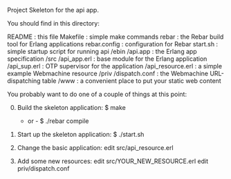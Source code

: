 Project Skeleton for the api app.

You should find in this directory:

README : this file
Makefile : simple make commands
rebar : the Rebar build tool for Erlang applications
rebar.config : configuration for Rebar
start.sh : simple startup script for running api
/ebin
  /api.app : the Erlang app specification
/src
  /api_app.erl : base module for the Erlang application
  /api_sup.erl : OTP supervisor for the application
  /api_resource.erl : a simple example Webmachine resource
/priv
  /dispatch.conf : the Webmachine URL-dispatching table
  /www : a convenient place to put your static web content

You probably want to do one of a couple of things at this point:

0. Build the skeleton application:
   $ make
   - or -
   $ ./rebar compile

1. Start up the skeleton application:
   $ ./start.sh

2. Change the basic application:
   edit src/api_resource.erl

3. Add some new resources:
   edit src/YOUR_NEW_RESOURCE.erl
   edit priv/dispatch.conf
